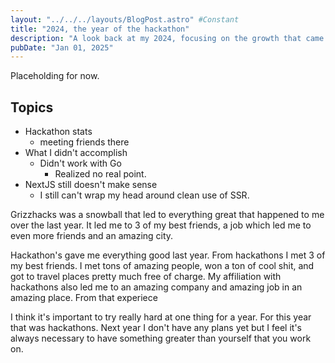 ```yaml
---
layout: "../../../layouts/BlogPost.astro" #Constant
title: "2024, the year of the hackathon"
description: "A look back at my 2024, focusing on the growth that came with my involvement in hackathons and the community surrounding them."
pubDate: "Jan 01, 2025"
---
```

Placeholding for now.

## Topics
- Hackathon stats
  - meeting friends there
- What I didn't accomplish 
  - Didn't work with Go
    - Realized no real point.
- NextJS still doesn't make sense
  - I still can't wrap my head around clean use of SSR. 

Grizzhacks was a snowball that led to everything great that happened to me over the last year. It led me to 3 of my best friends, a job which led me to even more friends and an amazing city.

Hackathon's gave me everything good last year. From hackathons I met 3 of my best friends. I met tons of amazing people, won a ton of cool shit, and got to travel places pretty much free of charge. My affiliation with hackathons also led me to an amazing company and amazing job in an amazing place. From that experiece

I think it's important to try really hard at one thing for a year. For this year that was hackathons. Next year I don't have any plans yet but I feel it's always necessary to have something greater than yourself that you work on. 
